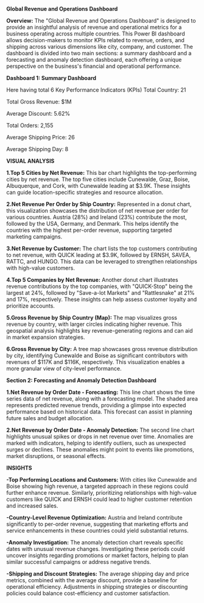 **Global Revenue and Operations Dashboard**

**Overview:** The "Global Revenue and Operations Dashboard" is designed to provide an insightful analysis of revenue and operational metrics for a business operating across multiple countries. This Power BI dashboard allows decision-makers to monitor KPIs related to revenue, orders, and shipping across various dimensions like city, company, and customer. The dashboard is divided into two main sections: a summary dashboard and a forecasting and anomaly detection dashboard, each offering a unique perspective on the business's financial and operational performance.

**Dashboard 1: Summary Dashboard**

Here having total 6 Key Performance Indicators (KPIs)
Total Country: 21

Total Gross Revenue: $1M

Average Discount: 5.62%

Total Orders: 2,155

Average Shipping Price: 26

Average Shipping Day: 8



**VISUAL ANALYSIS**

**1.Top 5 Cities by Net Revenue:** This bar chart highlights the top-performing cities by net revenue. The top five cities include Cunewalde, Graz, Boise, Albuquerque, and Cork, with Cunewalde leading at $3.9K. These insights can guide location-specific strategies and resource allocation.

**2.Net Revenue Per Order by Ship Country:** Represented in a donut chart, this visualization showcases the distribution of net revenue per order for various countries. Austria (28%) and Ireland (23%) contribute the most, followed by the USA, Germany, and Denmark. This helps identify the countries with the highest per-order revenue, supporting targeted marketing campaigns.

**3.Net Revenue by Customer:** The chart lists the top customers contributing to net revenue, with QUICK leading at $3.9K, followed by ERNSH, SAVEA, RATTC, and HUNGO. This data can be leveraged to strengthen relationships with high-value customers.

**4.Top 5 Companies by Net Revenue:** Another donut chart illustrates revenue contributions by the top companies, with "QUICK-Stop" being the largest at 24%, followed by "Save-a-lot Markets" and "Rattlesnake" at 21% and 17%, respectively. These insights can help assess customer loyalty and prioritize accounts.

**5.Gross Revenue by Ship Country (Map):** The map visualizes gross revenue by country, with larger circles indicating higher revenue. This geospatial analysis highlights key revenue-generating regions and can aid in market expansion strategies.

**6.Gross Revenue by City:** A tree map showcases gross revenue distribution by city, identifying Cunewalde and Boise as significant contributors with revenues of $117K and $116K, respectively. This visualization enables a more granular view of city-level performance.



**Section 2: Forecasting and Anomaly Detection Dashboard**

**1.Net Revenue by Order Date - Forecasting:** This line chart shows the time series data of net revenue, along with a forecasting model. The shaded area represents predicted revenue trends, providing a glimpse into expected performance based on historical data. This forecast can assist in planning future sales and budget allocation.

**2.Net Revenue by Order Date - Anomaly Detection:** The second line chart highlights unusual spikes or drops in net revenue over time. Anomalies are marked with indicators, helping to identify outliers, such as unexpected surges or declines. These anomalies might point to events like promotions, market disruptions, or seasonal effects.



**INSIGHTS**

**-Top Performing Locations and Customers:** With cities like Cunewalde and Boise showing high revenue, a targeted approach in these regions could further enhance revenue. Similarly, prioritizing relationships with high-value customers like QUICK and ERNSH could lead to higher customer retention and increased sales.

**-Country-Level Revenue Optimization:** Austria and Ireland contribute significantly to per-order revenue, suggesting that marketing efforts and service enhancements in these countries could yield substantial returns.

**-Anomaly Investigation:** The anomaly detection chart reveals specific dates with unusual revenue changes. Investigating these periods could uncover insights regarding promotions or market factors, helping to plan similar successful campaigns or address negative trends.

**-Shipping and Discount Strategies:** The average shipping day and price metrics, combined with the average discount, provide a baseline for operational efficiency. Adjustments in shipping strategies or discounting policies could balance cost-efficiency and customer satisfaction.

